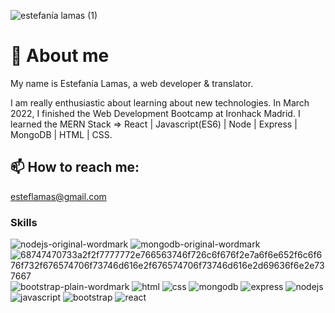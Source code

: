 <!--
**stephlamas/stephlamas** is a ✨ _special_ ✨ repository because its `README.md` (this file) appears on your GitHub profile.

Here are some ideas to get you started:

- 🔭 I’m currently working on ...
- 🌱 I’m currently learning ...
- 👯 I’m looking to collaborate on ...
- 🤔 I’m looking for help with ...
- 💬 Ask me about ...
- 📫 How to reach me: ...
- 😄 Pronouns: ...
- ⚡ Fun fact: ...
-->
   ![estefanía lamas (1)](https://user-images.githubusercontent.com/95500908/161572678-1dd78ca8-26d8-4e66-ac50-7a785b209de5.png)



# 🚀 About me

My name is Estefanía Lamas, a web developer & translator.

I am really enthusiastic about learning about new technologies. In March 2022, I finished the Web Development Bootcamp at Ironhack Madrid.
I learned the MERN Stack => React | Javascript(ES6) | Node | Express | MongoDB | HTML | CSS.

## 📫 How to reach me: 
esteflamas@gmail.com

### Skills

![nodejs-original-wordmark](https://user-images.githubusercontent.com/95500908/161814873-a24ffeca-77ea-4903-b439-44ff5c5598c8.svg)
![mongodb-original-wordmark](https://user-images.githubusercontent.com/95500908/161814875-a6f74b3d-e5cf-4cc2-8b83-d38d24969440.svg)
![68747470733a2f2f7777772e766563746f726c6f676f2e7a6f6e652f6c6f676f732f676574706f73746d616e2f676574706f73746d616e2d69636f6e2e737667](https://user-images.githubusercontent.com/95500908/161814880-d4198f0e-10c2-4adb-a24d-0baf1bb819e0.svg)
![bootstrap-plain-wordmark](https://user-images.githubusercontent.com/95500908/161814881-f3d985bd-ff41-49f6-a57c-4596d4fb306f.svg)
![html](https://user-images.githubusercontent.com/95500908/161814883-0d4411a0-b7fc-4786-9196-550f97ced7f0.png)
![css](https://user-images.githubusercontent.com/95500908/161814884-dcdc5fdb-7dbe-4b99-a865-0be0463622d4.png)
![mongodb](https://user-images.githubusercontent.com/95500908/161814885-006acb09-4154-4bf6-864c-0be740f6e49e.png)
![express](https://user-images.githubusercontent.com/95500908/161814888-e1f57f09-dfe7-4c89-a596-d53bcdc7c751.png)
![nodejs](https://user-images.githubusercontent.com/95500908/161814891-113d41e3-ca36-4f3d-a637-c6ea3681cae0.png)
![javascript](https://user-images.githubusercontent.com/95500908/161814894-a53e2aeb-60e2-499f-842c-120ea269fa70.png)
![bootstrap](https://user-images.githubusercontent.com/95500908/161814896-4436bf85-20eb-4bbe-94d8-aff8a26b21ca.png)
![react](https://user-images.githubusercontent.com/95500908/161814899-557ab89c-2cec-4b10-9840-ee30e8234b13.png)
